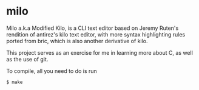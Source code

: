 # milo
Milo a.k.a Modified Kilo, is a CLI text editor based on Jeremy Ruten's rendition of antirez's kilo text editor, with more syntax highlighting rules ported from bric, which is also another derivative of kilo.

This project serves as an exercise for me in learning more about C, as well as the use of git.

To compile, all you need to do is run
```
$ make
```
